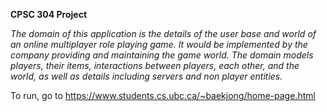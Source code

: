 **CPSC 304 Project**

*The domain of this application is the details of the user base and world of an online multiplayer role playing game. It would be implemented by the company providing and maintaining the game world. The domain models players, their items, interactions between players, each other, and the world, as well as details including servers and non player entities.*

To run, go to https://www.students.cs.ubc.ca/~baekjong/home-page.html
